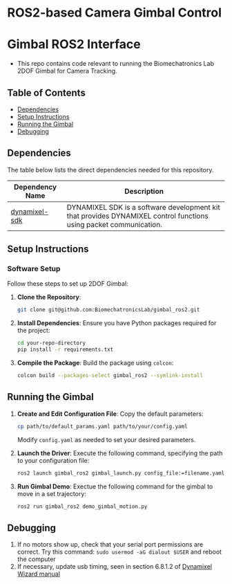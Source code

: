 # **ROS2-based Camera Gimbal Control**

# Gimbal ROS2 Interface
- This repo contains code relevant to running the Biomechatronics Lab 2DOF Gimbal for Camera Tracking.

## Table of Contents

- [Dependencies](#dependencies)
- [Setup Instructions](#setup-instructions)
- [Running the Gimbal](#running-the-gimbal)
- [Debugging](#debugging)

## Dependencies
The table below lists the direct dependencies needed for this repository.

| **Dependency Name**                                                          | **Description**                                                                   |
|------------------------------------------------------------------------------|-----------------------------------------------------------------------------------|
| [dynamixel-sdk](https://emanual.robotis.com/docs/en/software/dynamixel/dynamixel_sdk/overview/)                          | DYNAMIXEL SDK is a software development kit that provides DYNAMIXEL control functions using packet communication.|

## Setup Instructions

### Software Setup
Follow these steps to set up 2DOF Gimbal:

1. **Clone the Repository**:
   ```bash
   git clone git@github.com:BiomechatronicsLab/gimbal_ros2.git
   ```

2. **Install Dependencies**:
   Ensure you have Python packages required for the project:
   ```bash
   cd your-repo-directory
   pip install -r requirements.txt
   ```
   
3. **Compile the Package**:
   Build the package using `colcon`:
   ```bash
   colcon build --packages-select gimbal_ros2 --symlink-install
   ```

## Running the Gimbal
   
1. **Create and Edit Configuration File**:
   Copy the default parameters:
   ```bash
   cp path/to/default_params.yaml path/to/your/config.yaml
   ```
   Modify `config.yaml` as needed to set your desired parameters.

2. **Launch the Driver**:
   Execute the following command, specifying the path to your configuration file:
   ```bash
   ros2 launch gimbal_ros2 gimbal_launch.py config_file:=filename.yaml
   ```

3. **Run Gimbal Demo**:
   Exectue the following command for the gimbal to move in a set trajectory:
   ```bash
   ros2 run gimbal_ros2 demo_gimbal_motion.py 
   ```


## Debugging

1. If no motors show up, check that your serial port permissions are correct. Try this command: `sudo usermod -aG dialout $USER` and reboot the computer
2. If necessary, update usb timing, seen in section 6.8.1.2 of [Dynamixel Wizard manual](https://emanual.robotis.com/docs/en/software/dynamixel/dynamixel_wizard2/)